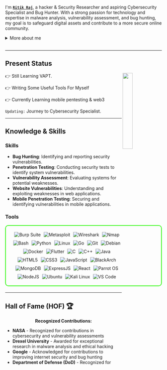

I'm **[`Ritik Raj`](https://www.youtube.com/@lostsecc)**, a hacker & Security Researcher and aspiring Cybersecurity Specialist and Bug Hunter. With a strong passion for technology and expertise in malware analysis, vulnerability assessment, and bug hunting, my goal is to safeguard digital assets and contribute to a more secure online community.

<details>
<summary>More about me</summary>

- **Name**: Ritik Raj
- **From**: India
- **Bug Hunter** | **Security Researcher** 
- I have experience in Bug Hunting, VAPT, API Pentesting, Web Pentesting, Android Pentesting 
- Improving knowledge in **Website Vulnerabilities**
- I’m currently learning **everything**
- Reach me out at **cyberritik887@gmail.com**

</details>
<br>

---

<h2 id="present_status"> Present Status </h3>

<img width="25%" align='right' src="https://github.com/user-attachments/assets/9c826dd0-fd72-49ba-af60-e79f64344f59">

👉 Still Learning VAPT.

👉 Writing Some Useful Tools For Myself 

👉 Currently Learning mobile pentesting & web3

`Updating:` Journey to Cybersecurity Specialist.

---

<h2 id="knowledge_skills" align=''> Knowledge & Skills </h2>

<h3>Skills</h3>
<ul>
<li><strong>Bug Hunting</strong>: Identifying and reporting security vulnerabilities.</li>
<li><strong>Penetration Testing</strong>: Conducting security tests to identify system vulnerabilities.</li>
<li><strong>Vulnerability Assessment</strong>: Evaluating systems for potential weaknesses.</li>
<li><strong>Website Vulnerabilities</strong>: Understanding and exploiting weaknesses in web applications.</li>
<li><strong>Mobile Penetration Testing</strong>: Securing and identifying vulnerabilities in mobile applications.</li>
</ul>

<h3>Tools</h3>
<div style="border: 2px solid #22F700; border-radius: 10px; padding: 20px; margin-bottom: 20px;">
<div align="left" style="display: flex; flex-wrap: wrap; justify-content: center; gap: 10px;">
<img src="https://img.shields.io/badge/Burp_Suite-FF6633?style=for-the-badge&logo=burp-suite&color=000000" alt="Burp Suite" />
<img src="https://img.shields.io/badge/Metasploit-008C8C?style=for-the-badge&logo=metasploit&color=000000" alt="Metasploit" />
<img src="https://img.shields.io/badge/Wireshark-009639?style=for-the-badge&logo=wireshark&color=000000" alt="Wireshark" />
<img src="https://img.shields.io/badge/Nmap-0077B5?style=for-the-badge&logo=nmap&color=000000" alt="Nmap" />
<img src="https://img.shields.io/badge/Bash-4EAA25?style=for-the-badge&logo=gnu-bash&color=000000" alt="Bash" />
<img src="https://img.shields.io/badge/Python-3776AB?style=for-the-badge&logo=python&color=000000" alt="Python" />
<img src="https://img.shields.io/badge/Linux-FCC624?style=for-the-badge&logo=linux&color=000000" alt="Linux" />
<img src="https://img.shields.io/badge/Go-00ADD8?style=for-the-badge&logo=go&color=000000" alt="Go" />
<img src="https://img.shields.io/badge/Git-F05032?style=for-the-badge&logo=git&color=000000" alt="Git" />
<img src="https://img.shields.io/badge/Debian-D70A53?style=for-the-badge&logo=debian&color=000000" alt="Debian" />
<img src="https://img.shields.io/badge/Docker-2496ED?style=for-the-badge&logo=docker&color=000000" alt="Docker" />
<img src="https://img.shields.io/badge/Flutter-02569B?style=for-the-badge&logo=flutter&color=000000" alt="Flutter" />
<img src="https://img.shields.io/badge/C-00599C?style=for-the-badge&logo=c&color=000000" alt="C" />
<img src="https://img.shields.io/badge/C%2B%2B-F34B7F?style=for-the-badge&logo=c%2B%2B&color=000000" alt="C++" />
<img src="https://img.shields.io/badge/Java-007396?style=for-the-badge&logo=java&color=000000" alt="Java" />
<img src="https://img.shields.io/badge/HTML5-5D4B6C?style=for-the-badge&logo=html5&color=000000" alt="HTML5" />
<img src="https://img.shields.io/badge/CSS3-2965F1?style=for-the-badge&logo=css3&color=000000" alt="CSS3" />
<img src="https://img.shields.io/badge/JavaScript-F7DF1E?style=for-the-badge&logo=javascript&color=000000" alt="JavaScript" />
<img src="https://img.shields.io/badge/BlackArch-0A0A0A?style=for-the-badge&logo=blackarch&color=000000" alt="BlackArch" />
<img src="https://img.shields.io/badge/MongoDB-47A248?style=for-the-badge&logo=mongodb&color=000000" alt="MongoDB" />
<img src="https://img.shields.io/badge/ExpressJS-000000?style=for-the-badge&logo=express&color=000000" alt="ExpressJS" />
<img src="https://img.shields.io/badge/React-61DAFB?style=for-the-badge&logo=react&color=000000" alt="React" />
<img src="https://img.shields.io/badge/Parrot_OS-2E8E8F?style=for-the-badge&logo=parrot&color=000000" alt="Parrot OS" />
<img src="https://img.shields.io/badge/Node.js-8CC84C?style=for-the-badge&logo=node.js&color=000000" alt="NodeJS" />
<img src="https://img.shields.io/badge/Ubuntu-E95420?style=for-the-badge&logo=ubuntu&color=000000" alt="Ubuntu" />
<img src="https://img.shields.io/badge/Kali_Linux-557C94?style=for-the-badge&logo=kali-linux&color=000000" alt="Kali Linux" />
<img src="https://img.shields.io/badge/VS_Code-007ACC?style=for-the-badge&logo=visual-studio-code&color=000000" alt="VS Code" />
</div>
</div>

---

<h2 id="hof" align=''>Hall of Fame (HOF) 🏆</h2>

<p align="center">
<b>Recognized Contributions:</b>
</p>

<ul>
<li><strong>NASA</strong> - Recognized for contributions in cybersecurity and vulnerability assessments</li>
<li><strong>Drexel University</strong> - Awarded for exceptional research in malware analysis and ethical hacking</li>
<li><strong>Google</strong> - Acknowledged for contributions to improving internet security and bug hunting</li>
<li><strong>Department of Defense (DoD)</strong> - Recognized for
